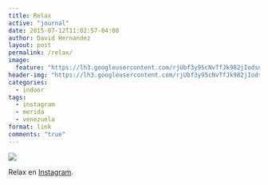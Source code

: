 ```yaml
---
title: Relax
active: "journal"
date: 2015-07-12T11:02:57-04:00
author: David Hernandez
layout: post
permalink: /relax/
image: 
  feature: "https://lh3.googleusercontent.com/rjUbf3y95cNvTfJk982jIodsn6i_fpXwbDZhKvWIG5-k5q4fGwl_gLWkceUc03F9fovFbLVQUoRBYo-8jVTHXtXYBTSfNeOUyDG7NX4A7efHuXvEJS88v6tKNoF9m9aYSYenq-UFVvYNmJ9JOPdoUlpF46pGXuxx-MkYP_qvpB7NEt9puRFqjusmc1OjhDFUQe5mAzwN8UlJpVt-x42uYEqhce6k3PgaI8UeruNmwGzNn4ogqC0CLlCk9-CC13BCb1wlYYoXlV2gpN41QgCNY1AJrXVv9S5D26LmNKiqa8oIci1wXtVIAbpsrIC1rhFA_JFLNXuSv4YlCalBjWXj0EturucXuqLqUpS_MOPZsexeaBCIt-gVbIeGAB7ZG0u-xXOPnw3vz77eHkLdj4a4xyqj05cCpvTJgsZwEpSnk8eAOT_TyfJkQfavb4uTbWE4b7YrZCFlw-VKReo9JPy1BqtcLJ-08JdVnlLxo-CcjSX4jdNOCE3juGOBJraEn7R2WTIAsv3lnsECTAzKAXEdBRjP_a4wO7xtea3uI8tRmmLNWEqN69wK68tgPsTuZ1ZmkZnsC3_23TSkJFNTCNZ-ech46e0jCI4h69xbajCxTlyE0rvVe9Nar2zLdSYjSvDxlVEcberkQb2aLhR7zQBdr5Bqm1tSJmaHpAB2v95DEcQjyRSz6v0O9VBo4HDG3faHQPtjjN1JNrKOO5JxYmxv-FaugJKCl35-jy-Tn_4IETqXXIY9-HkIKg_wEjxPfkUYABaROzzUemS6jQ6vHeuLFpbz_Q=s651-no?authuser=0"
header-img: "https://lh3.googleusercontent.com/rjUbf3y95cNvTfJk982jIodsn6i_fpXwbDZhKvWIG5-k5q4fGwl_gLWkceUc03F9fovFbLVQUoRBYo-8jVTHXtXYBTSfNeOUyDG7NX4A7efHuXvEJS88v6tKNoF9m9aYSYenq-UFVvYNmJ9JOPdoUlpF46pGXuxx-MkYP_qvpB7NEt9puRFqjusmc1OjhDFUQe5mAzwN8UlJpVt-x42uYEqhce6k3PgaI8UeruNmwGzNn4ogqC0CLlCk9-CC13BCb1wlYYoXlV2gpN41QgCNY1AJrXVv9S5D26LmNKiqa8oIci1wXtVIAbpsrIC1rhFA_JFLNXuSv4YlCalBjWXj0EturucXuqLqUpS_MOPZsexeaBCIt-gVbIeGAB7ZG0u-xXOPnw3vz77eHkLdj4a4xyqj05cCpvTJgsZwEpSnk8eAOT_TyfJkQfavb4uTbWE4b7YrZCFlw-VKReo9JPy1BqtcLJ-08JdVnlLxo-CcjSX4jdNOCE3juGOBJraEn7R2WTIAsv3lnsECTAzKAXEdBRjP_a4wO7xtea3uI8tRmmLNWEqN69wK68tgPsTuZ1ZmkZnsC3_23TSkJFNTCNZ-ech46e0jCI4h69xbajCxTlyE0rvVe9Nar2zLdSYjSvDxlVEcberkQb2aLhR7zQBdr5Bqm1tSJmaHpAB2v95DEcQjyRSz6v0O9VBo4HDG3faHQPtjjN1JNrKOO5JxYmxv-FaugJKCl35-jy-Tn_4IETqXXIY9-HkIKg_wEjxPfkUYABaROzzUemS6jQ6vHeuLFpbz_Q=s651-no?authuser=0"
categories:
  - indoor
tags:
  - instagram
  - merida
  - venezuela
format: link
comments: "true"
---
```

<a href="https://lh3.googleusercontent.com/rjUbf3y95cNvTfJk982jIodsn6i_fpXwbDZhKvWIG5-k5q4fGwl_gLWkceUc03F9fovFbLVQUoRBYo-8jVTHXtXYBTSfNeOUyDG7NX4A7efHuXvEJS88v6tKNoF9m9aYSYenq-UFVvYNmJ9JOPdoUlpF46pGXuxx-MkYP_qvpB7NEt9puRFqjusmc1OjhDFUQe5mAzwN8UlJpVt-x42uYEqhce6k3PgaI8UeruNmwGzNn4ogqC0CLlCk9-CC13BCb1wlYYoXlV2gpN41QgCNY1AJrXVv9S5D26LmNKiqa8oIci1wXtVIAbpsrIC1rhFA_JFLNXuSv4YlCalBjWXj0EturucXuqLqUpS_MOPZsexeaBCIt-gVbIeGAB7ZG0u-xXOPnw3vz77eHkLdj4a4xyqj05cCpvTJgsZwEpSnk8eAOT_TyfJkQfavb4uTbWE4b7YrZCFlw-VKReo9JPy1BqtcLJ-08JdVnlLxo-CcjSX4jdNOCE3juGOBJraEn7R2WTIAsv3lnsECTAzKAXEdBRjP_a4wO7xtea3uI8tRmmLNWEqN69wK68tgPsTuZ1ZmkZnsC3_23TSkJFNTCNZ-ech46e0jCI4h69xbajCxTlyE0rvVe9Nar2zLdSYjSvDxlVEcberkQb2aLhR7zQBdr5Bqm1tSJmaHpAB2v95DEcQjyRSz6v0O9VBo4HDG3faHQPtjjN1JNrKOO5JxYmxv-FaugJKCl35-jy-Tn_4IETqXXIY9-HkIKg_wEjxPfkUYABaROzzUemS6jQ6vHeuLFpbz_Q=s651-no?authuser=0" class="popup"  title="Relax" data-caption="© David Hernández"><img src="https://lh3.googleusercontent.com/rjUbf3y95cNvTfJk982jIodsn6i_fpXwbDZhKvWIG5-k5q4fGwl_gLWkceUc03F9fovFbLVQUoRBYo-8jVTHXtXYBTSfNeOUyDG7NX4A7efHuXvEJS88v6tKNoF9m9aYSYenq-UFVvYNmJ9JOPdoUlpF46pGXuxx-MkYP_qvpB7NEt9puRFqjusmc1OjhDFUQe5mAzwN8UlJpVt-x42uYEqhce6k3PgaI8UeruNmwGzNn4ogqC0CLlCk9-CC13BCb1wlYYoXlV2gpN41QgCNY1AJrXVv9S5D26LmNKiqa8oIci1wXtVIAbpsrIC1rhFA_JFLNXuSv4YlCalBjWXj0EturucXuqLqUpS_MOPZsexeaBCIt-gVbIeGAB7ZG0u-xXOPnw3vz77eHkLdj4a4xyqj05cCpvTJgsZwEpSnk8eAOT_TyfJkQfavb4uTbWE4b7YrZCFlw-VKReo9JPy1BqtcLJ-08JdVnlLxo-CcjSX4jdNOCE3juGOBJraEn7R2WTIAsv3lnsECTAzKAXEdBRjP_a4wO7xtea3uI8tRmmLNWEqN69wK68tgPsTuZ1ZmkZnsC3_23TSkJFNTCNZ-ech46e0jCI4h69xbajCxTlyE0rvVe9Nar2zLdSYjSvDxlVEcberkQb2aLhR7zQBdr5Bqm1tSJmaHpAB2v95DEcQjyRSz6v0O9VBo4HDG3faHQPtjjN1JNrKOO5JxYmxv-FaugJKCl35-jy-Tn_4IETqXXIY9-HkIKg_wEjxPfkUYABaROzzUemS6jQ6vHeuLFpbz_Q=s651-no?authuser=0"></a>

Relax en <a href="https://www.instagram.com/p/47VQFmwT2G/">Instagram</a>.
